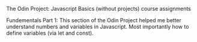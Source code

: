 The Odin Project: Javascript Basics (without projects) course assignments

Fundementals Part 1: This section of the Odin Project helped me better understand numbers and variables in Javascript. Most importantly how to define variables (via let and const).
